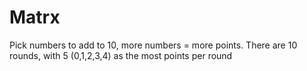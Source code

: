 # Matrx

Pick numbers to add to 10, more numbers = more points. There are 10 rounds, with 5 (0,1,2,3,4) as the most points per round